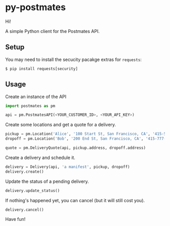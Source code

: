 py-postmates
============

Hi!

A simple Python client for the Postmates API.

## Setup

You may need to install the secucity pacakge extras for `requests`:

    $ pip install requests[security]

## Usage

Create an instance of the API

```python
import postmates as pm

api = pm.PostmatesAPI(<YOUR_CUSTOMER_ID>, <YOUR_API_KEY>)
```

Create some locations and get a quote for a delivery.

```python
pickup = pm.Location('Alice', '100 Start St, San Francisco, CA', '415-555-0000')
dropoff = pm.Location('Bob', '200 End St, San Francisco, CA', '415-777-9999')

quote = pm.DeliveryQuote(api, pickup.address, dropoff.address)
```

Create a delivery and schedule it.

```python
delivery = Delivery(api, 'a manifest', pickup, dropoff)
delivery.create()
```

Update the status of a pending delivery.

```python
delivery.update_status()
```

If nothing's happened yet, you can cancel (but it will still cost you).

```python
delivery.cancel()
```

Have fun!
